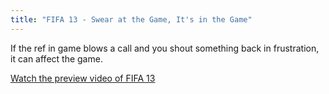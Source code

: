 ```yaml
---
title: "FIFA 13 - Swear at the Game, It's in the Game"
---
```

<p>If the ref in game blows a call and you shout something back in frustration, it can affect the game.</p>
<p><a href="http://www.eurogamer.net/articles/2012-07-23-fifa-13-kinect-video-shows-off-voice-commands">Watch the preview video of FIFA 13</a></p>
